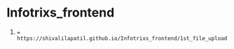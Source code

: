 # Infotrixs_frontend

1)     =  https://shivalilapatil.github.io/Infotrixs_frontend/1st_file_upload
